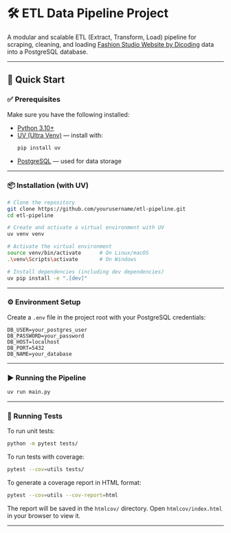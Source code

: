 # 🛠️ ETL Data Pipeline Project

A modular and scalable ETL (Extract, Transform, Load) pipeline for scraping, cleaning, and loading [Fashion Studio Website by Dicoding](https://fashion-studio.dicoding.dev/) data into a PostgreSQL database.

---

## 🚀 Quick Start

### ✅ Prerequisites

Make sure you have the following installed:

- [Python 3.10+](https://www.python.org/downloads/)
- [UV (Ultra Venv)](https://github.com/astral-sh/uv) — install with:
  ```bash
  pip install uv
  ```
- [PostgreSQL](https://www.postgresql.org/download/) — used for data storage

---

### 📦 Installation (with UV)

```bash
# Clone the repository
git clone https://github.com/yourusername/etl-pipeline.git
cd etl-pipeline

# Create and activate a virtual environment with UV
uv venv venv

# Activate the virtual environment
source venv/bin/activate      # On Linux/macOS
.\venv\Scripts\activate       # On Windows

# Install dependencies (including dev dependencies)
uv pip install -e ".[dev]"
```

---

### ⚙️ Environment Setup

Create a `.env` file in the project root with your PostgreSQL credentials:

```dotenv
DB_USER=your_postgres_user
DB_PASSWORD=your_password
DB_HOST=localhost
DB_PORT=5432
DB_NAME=your_database
```

---

### ▶️ Running the Pipeline

```bash
uv run main.py
```

---

### 🧪 Running Tests

To run unit tests:

```bash
python -m pytest tests/
```

To run tests with coverage:

```bash
pytest --cov=utils tests/
```

To generate a coverage report in HTML format:

```bash
pytest --cov=utils --cov-report=html
```

The report will be saved in the `htmlcov/` directory. Open `htmlcov/index.html` in your browser to view it.

---